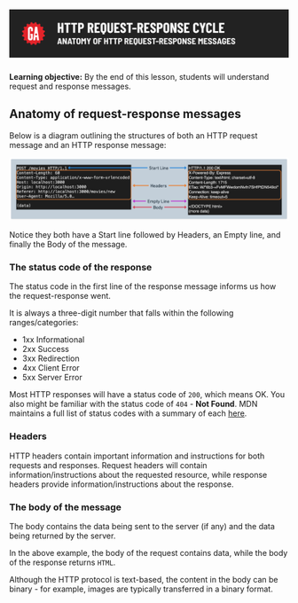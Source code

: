 # ![HTTP Request Response Cycle - Anatomy of HTTP Request and Response Messages](./assets/hero.png)

**Learning objective:** By the end of this lesson, students will understand request and response messages.

## Anatomy of request-response messages

Below is a diagram outlining the structures of both an HTTP request message and an HTTP response message:

![req/res message in the terminal](./assets/http-req-res-msg-anatomy.png)

Notice they both have a Start line followed by Headers, an Empty line, and finally the Body of the message.

### The status code of the response

The status code in the first line of the response message informs us how the request-response went.

It is always a three-digit number that falls within the following ranges/categories:

- 1xx Informational
- 2xx Success
- 3xx Redirection
- 4xx Client Error
- 5xx Server Error

Most HTTP responses will have a status code of `200`, which means OK. You also might be familiar with the status code of `404` - **Not Found**. MDN maintains a full list of status codes with a summary of each [here](https://developer.mozilla.org/en-US/docs/Web/HTTP/Status).

### Headers

HTTP headers contain important information and instructions for both requests and responses. Request headers will contain information/instructions about the requested resource, while response headers provide information/instructions about the response. 

### The body of the message

The body contains the data being sent to the server (if any) and the data being returned by the server.

In the above example, the body of the request contains data, while the body of the response returns `HTML`.

Although the HTTP protocol is text-based, the content in the body can be binary - for example, images are typically transferred in a binary format.